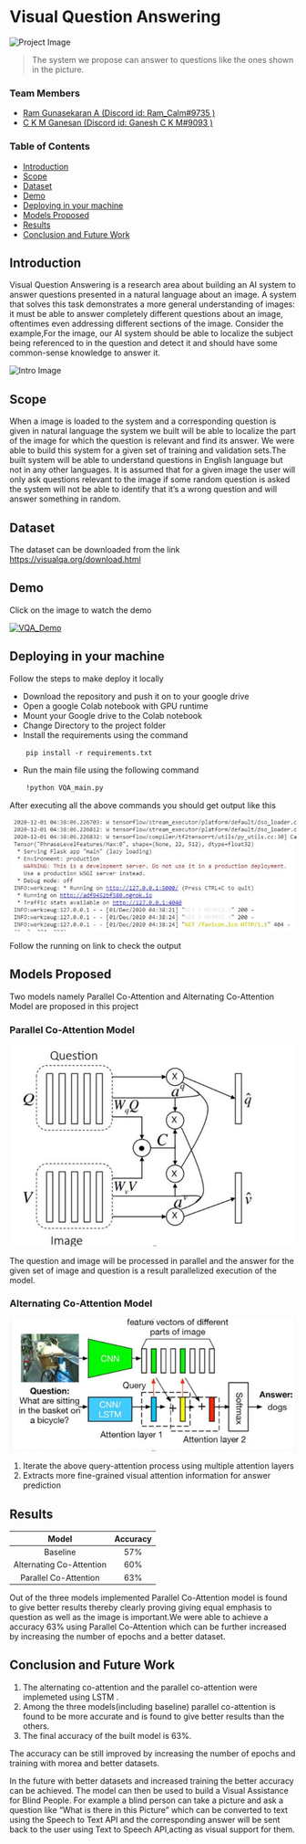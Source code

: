   # Visual Question Answering

![Project Image](https://okvqa.allenai.org/static/img/Dataset_Example_Categories_v2.jpg)
> The system we propose can answer to questions like the ones shown in the picture.

### Team Members

- [Ram Gunasekaran A (Discord id: Ram_Calm#9735 )](#ram)
- [C K M Ganesan (Discord id: Ganesh C K M#9093 )](#ckm)

### Table of Contents

- [Introduction](#introduction)
- [Scope](#scope)
- [Dataset](#dataset)
- [Demo](#demo)
- [Deploying in your machine](#deploy)
- [Models Proposed](#models-proposed)
- [Results](#results)
- [Conclusion and Future Work](#future-work)


## Introduction

Visual Question Answering is a research area about building an AI system to answer questions presented in a natural language about an image. A system that solves this task demonstrates a more general understanding of images: it must be able to answer completely different questions about an image, oftentimes even addressing different sections of the image.
Consider the example,For the image, our AI system should be able to localize the subject being referenced to in the question and detect it and should have some common-sense knowledge to answer it.

![Intro Image](https://avisingh599.github.io/images/vqa/challenge.png)

## Scope 

When a image is loaded to the system and a corresponding question is given in natural language the system we built will be able to localize the part of the image for which the question is relevant and find its answer. We were able to build this system for a given set of training and validation sets.The built system will be able to understand questions in English language but not in any other languages. It is assumed that for a given image the user will only ask questions relevant to the image if some random question is asked the system will not be able to identify that it’s a wrong question and will answer something in random.

## Dataset

The dataset can be downloaded from the link https://visualqa.org/download.html

## Demo

Click on the image to watch the demo

[![VQA_Demo](http://img.youtube.com/vi/R_bW280eoJM/0.jpg)](http://www.youtube.com/watch?v=R_bW280eoJM "VQA_Demo")

## Deploying in your machine

Follow the steps to make deploy it locally

- Download the repository and push it on to your google drive
- Open a google Colab notebook with GPU runtime
- Mount your Google drive to the Colab notebook
- Change Directory to the project folder
- Install the requirements using the command   
```html
    pip install -r requirements.txt
```
- Run the main file using the following command 
```html
    !python VQA_main.py
```
After executing all the above commands you should get output like this

![](runon.JPG)

Follow the running on link to check the output

## Models Proposed

Two models namely Parallel Co-Attention and Alternating Co-Attention Model are proposed in this project

### Parallel Co-Attention Model
![](parco.JPG)

The question and image will be processed in parallel and the answer for the given set of image and question is a result parallelized execution of the model.

### Alternating Co-Attention Model
![](alterncoattn.JPG)

1.	Iterate the above query-attention process using multiple attention layers 
2.	Extracts more fine-grained visual attention information for answer prediction

## Results

|Model|Accuracy|
|:---------:|:---------:|
|Baseline|57%|
|Alternating Co-Attention|60%|
|Parallel Co-Attention|63%|

Out of the three models implemented Parallel Co-Attention model is found to give better results thereby clearly proving giving equal emphasis to question as well as the image is important.We were able to achieve a accuracy 63% using  Parallel Co-Attention which can be further increased by increasing the number of epochs and a better dataset.  

## Conclusion and Future Work

1.	The alternating co-attention and the parallel co-attention were implemeted using LSTM .
2.	Among the three models(including baseline) parallel co-attention is found to be more accurate and is found to give better results than the others.
3.	The  final accuracy of the built model  is 63%.

The accuracy can be still improved by increasing the number of epochs and training with morea and better datasets.

In the future with better datasets and increased training the better accuracy can be achieved. The model can then be used to build a Visual Assistance for Blind People. For example a blind person can take a picture and ask a question like “What is there in this Picture” which can be converted to text using the Speech to Text API and the corresponding answer will be sent back to the user using Text to Speech API,acting as visual support for them.
